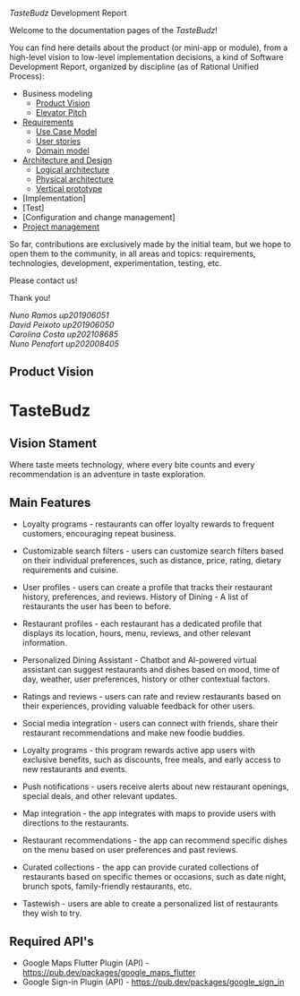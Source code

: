 
_TasteBudz_ Development Report

Welcome to the documentation pages of the _TasteBudz_!

You can find here details about the product (or mini-app or module), from a high-level vision to low-level implementation decisions, a kind of Software Development Report, organized by discipline (as of Rational Unified Process): 

* Business modeling 
  * [Product Vision](https://github.com/FEUP-LEIC-ES-2022-23/2LEIC0105/blob/main/docs/ProductVision.md)
  * [Elevator Pitch](https://github.com/FEUP-LEIC-ES-2022-23/2LEIC0105/blob/main/docs/ElevatorPitch.md)
* [Requirements](https://github.com/FEUP-LEIC-ES-2022-23/2LEIC0105/blob/main/docs/Requirements.md)
  * [Use Case Model](https://github.com/FEUP-LEIC-ES-2022-23/2LEIC0105/blob/main/docs/Requirements.md#Use-case-model)
  * [User stories](https://github.com/FEUP-LEIC-ES-2022-23/2LEIC0105/blob/main/docs/Requirements.md#User-stories)
  * [Domain model](https://github.com/FEUP-LEIC-ES-2022-23/2LEIC0105/blob/main/docs/Requirements.md)
* [Architecture and Design](https://github.com/FEUP-LEIC-ES-2022-23/2LEIC0105/blob/main/docs/ArchitectureAndDesign.md)
  * [Logical architecture](https://github.com/FEUP-LEIC-ES-2022-23/2LEIC0105/blob/main/docs/ArchitectureAndDesign.md#Logical-Architecture)
  * [Physical architecture](https://github.com/FEUP-LEIC-ES-2022-23/2LEIC0105/blob/main/docs/ArchitectureAndDesign.md#Physical-Architecture)
  * [Vertical prototype](https://github.com/FEUP-LEIC-ES-2022-23/2LEIC0105/blob/main/docs/ArchitectureAndDesign.md#Vertical-Prototype)
* [Implementation]
* [Test]
* [Configuration and change management]
* [Project management](https://github.com/FEUP-LEIC-ES-2022-23/templates/blob/main/docs/ProjectManagement.md)

So far, contributions are exclusively made by the initial team, but we hope to open them to the community, in all areas and topics: requirements, technologies, development, experimentation, testing, etc.

Please contact us! 

Thank you!

*Nuno Ramos up201906051  
David Peixoto up201906050  
Carolina Costa up202108685  
Nuno Penafort up202008405*




## Product Vision

# TasteBudz

## Vision Stament

Where taste meets technology, where every bite counts and every recommendation is an adventure in taste exploration.

## Main Features

- Loyalty programs - restaurants can offer loyalty rewards to frequent customers, encouraging repeat business.

- Customizable search filters - users can customize search filters based on their individual preferences, such as distance, price, rating, dietary requirements and cuisine.

- User profiles - users can create a profile that tracks their restaurant history, preferences, and reviews.
History of Dining - A list of restaurants the user has been to before.

- Restaurant profiles - each restaurant has a dedicated profile that displays its location, hours, menu, reviews, and other relevant information.

- Personalized Dining Assistant - Chatbot and AI-powered virtual assistant can suggest restaurants and dishes based on mood, time of day, weather, user preferences, history or other contextual factors.

- Ratings and reviews - users can rate and review restaurants based on their experiences, providing valuable feedback for other users.

- Social media integration - users can connect with friends, share their restaurant recommendations and make new foodie buddies.

- Loyalty programs - this program rewards active app users with exclusive benefits, such as discounts, free meals, and early access to new restaurants and events.

- Push notifications - users receive alerts about new restaurant openings, special deals, and other relevant updates.

- Map integration - the app integrates with maps to provide users with directions to the restaurants.

- Restaurant recommendations - the app can recommend specific dishes on the menu based on user preferences and past reviews.

- Curated collections - the app can provide curated collections of restaurants based on specific themes or occasions, such as date night, brunch spots, family-friendly restaurants, etc.

- Tastewish - users are able to create a personalized list of restaurants they wish to try.


## Required API's

- Google Maps Flutter Plugin (API) - https://pub.dev/packages/google_maps_flutter
- Google Sign-in Plugin (API) - https://pub.dev/packages/google_sign_in
